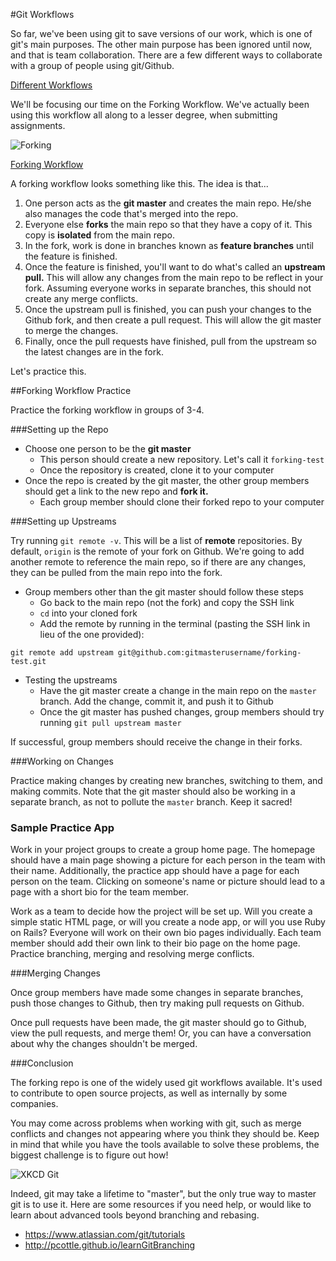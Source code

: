 #Git Workflows

So far, we've been using git to save versions of our work, which is one of git's main purposes. The other main purpose has been ignored until now, and that is team collaboration. There are a few different ways to collaborate with a group of people using git/Github.

[Different Workflows](https://www.atlassian.com/git/tutorials/comparing-workflows)

We'll be focusing our time on the Forking Workflow. We've actually been using this workflow all along to a lesser degree, when submitting assignments.

![Forking](http://i.stack.imgur.com/iYdhN.png)

[Forking Workflow](https://www.atlassian.com/git/tutorials/comparing-workflows/forking-workflow)

A forking workflow looks something like this. The idea is that...

1. One person acts as the **git master** and creates the main repo. He/she also manages the code that's merged into the repo.
2. Everyone else **forks** the main repo so that they have a copy of it. This copy is **isolated** from the main repo.
3. In the fork, work is done in branches known as **feature branches** until the feature is finished.
4. Once the feature is finished, you'll want to do what's called an **upstream pull.** This will allow any changes from the main repo to be reflect in your fork. Assuming everyone works in separate branches, this should not create any merge conflicts.
5. Once the upstream pull is finished, you can push your changes to the Github fork, and then create a pull request. This will allow the git master to merge the changes.
6. Finally, once the pull requests have finished, pull from the upstream so the latest changes are in the fork.

Let's practice this.

##Forking Workflow Practice

Practice the forking workflow in groups of 3-4.

###Setting up the Repo

* Choose one person to be the **git master**
  * This person should create a new repository. Let's call it `forking-test`
  * Once the repository is created, clone it to your computer
* Once the repo is created by the git master, the other group members should get a link to the new repo and **fork it.**
  * Each group member should clone their forked repo to your computer

###Setting up Upstreams

Try running `git remote -v`. This will be a list of **remote** repositories. By default, `origin` is the remote of your fork on Github. We're going to add another remote to reference the main repo, so if there are any changes, they can be pulled from the main repo into the fork.

* Group members other than the git master should follow these steps
  * Go back to the main repo (not the fork) and copy the SSH link
  * `cd` into your cloned fork
  * Add the remote by running in the terminal (pasting the SSH link in lieu of the one provided):

```
git remote add upstream git@github.com:gitmasterusername/forking-test.git
```

* Testing the upstreams
  * Have the git master create a change in the main repo on the `master` branch. Add the change, commit it, and push it to Github
  * Once the git master has pushed changes, group members should try running `git pull upstream master`

If successful, group members should receive the change in their forks.

###Working on Changes

Practice making changes by creating new branches, switching to them, and making commits. Note that the git master should also be working in a separate branch, as not to pollute the `master` branch. Keep it sacred!

### Sample Practice App

Work in your project groups to create a group home page. The homepage should have a main page
showing a picture for each person in the team with their name. Additionally, the practice app
should have a page for each person on the team. Clicking on someone's name or picture should
lead to a page with a short bio for the team member.

Work as a team to decide how the project will be set up. Will you create a simple static HTML page,
or will you create a node app, or will you use Ruby on Rails? Everyone will work on their own
bio pages individually. Each team member should add their own link to their bio page on the home
page. Practice branching, merging and resolving merge conflicts.

###Merging Changes

Once group members have made some changes in separate branches, push those changes to Github, then try making pull requests on Github.

Once pull requests have been made, the git master should go to Github, view the pull requests, and merge them! Or, you can have a conversation about why the changes shouldn't be merged.

###Conclusion

The forking repo is one of the widely used git workflows available. It's used to contribute to open source projects, as well as internally by some companies.

You may come across problems when working with git, such as merge conflicts and changes not appearing where you think they should be. Keep in mind that while you have the tools available to solve these problems, the biggest challenge is to figure out how!

![XKCD Git](http://imgs.xkcd.com/comics/git.png)

Indeed, git may take a lifetime to "master", but the only true way to master git is to use it. Here are some resources if you need help, or would like to learn about advanced tools beyond branching and rebasing.

* https://www.atlassian.com/git/tutorials
* http://pcottle.github.io/learnGitBranching
